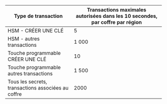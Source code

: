 
| Type de transaction | Transactions maximales autorisées dans les 10 secondes, par coffre par région
--- | ---
| HSM - CRÉER UNE CLÉ | 5
| HSM - autres transactions | 1 000
| Touche programmable CRÉER UNE CLÉ | 10
| Touche programmable autres transactions | 1 500
| Tous les secrets, transactions associées au coffre | 2000
 
 

<!---HONumber=July15_HO5-->